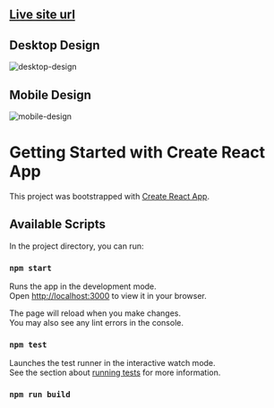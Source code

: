 ## [Live site url](https://chat-app-illustration-app.netlify.app/)
## Desktop Design
![desktop-design](https://user-images.githubusercontent.com/65924250/155317687-1e48f9cf-ec1f-49e5-89ad-786f023aea8b.jpg)
## Mobile Design
![mobile-design](https://user-images.githubusercontent.com/65924250/155317697-a9a20a31-c6a8-4ad3-82b9-5ebf43dea958.jpg)


# Getting Started with Create React App

This project was bootstrapped with [Create React App](https://github.com/facebook/create-react-app).

## Available Scripts

In the project directory, you can run:

### `npm start`

Runs the app in the development mode.\
Open [http://localhost:3000](http://localhost:3000) to view it in your browser.

The page will reload when you make changes.\
You may also see any lint errors in the console.

### `npm test`

Launches the test runner in the interactive watch mode.\
See the section about [running tests](https://facebook.github.io/create-react-app/docs/running-tests) for more information.

### `npm run build`

